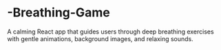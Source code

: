 # -Breathing-Game
A calming React app that guides users through deep breathing exercises with gentle animations, background images, and relaxing sounds.
